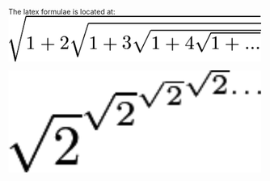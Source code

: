 The latex formulae is located at:
<img src="images/latex1.png" width=500/>

<img src="images/latex2.png" width=500/>
